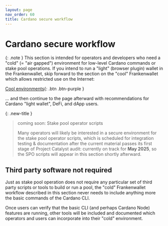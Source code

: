 ```yaml
---
layout: page
nav_order: 60
title: Cardano secure workflow
---
```

# Cardano secure workflow

{: .note }
This section is intended for operators and developers who need a "cold" (= "air gapped") environment for low-level Cardano commands or stake pool operations.  If you intend to run a "light" (browser plugin) wallet in the Frankenwallet, skip forward to the section on the "cool" Frankenwallet which allows restricted use on the Internet:

[Cool environments](/cool){: .btn .btn-purple }

... and then continue to the page afterward with recommendations for Cardano "light wallet", DeFi, and dApp users.

{: .new-title }
> coming soon: Stake pool operator scripts
>
> Many operators will likely be interested in a secure environment for the stake pool operator scripts, which is scheduled for integration testing & documentation after the current material passes its first stage of Project Catalyst audit: currently on track for **May 2025**, so the SPO scripts will appear in this section shortly afterward.

## Third party software not required

Just as stake pool operation does not require any particular set of third party scripts or tools to build or run a pool, the "cold" Frankenwallet workflow described in this section never needs to include anything more the basic commands of the Cardano CLI.

Once users can verify that the basic CLI (and perhaps Cardano Node) features are running, other tools will be included and documented which operators and users can incorporate into their "cold" environment.
